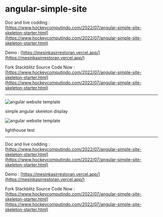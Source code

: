 # angular-simple-site

Doc and live codding : [https://www.hockeycomputindo.com/2022/07/angular-simple-site-skeleton-starter.html](https://www.hockeycomputindo.com/2022/07/angular-simple-site-skeleton-starter.html)

Demo : [https://mesinkasirrestoran.vercel.app/](https://mesinkasirrestoran.vercel.app/)

Fork Stackblitz Source Code Now : [https://www.hockeycomputindo.com/2022/07/angular-simple-site-skeleton-starter.html](https://www.hockeycomputindo.com/2022/07/angular-simple-site-skeleton-starter.html)

---

![angular website template](https://blogger.googleusercontent.com/img/b/R29vZ2xl/AVvXsEhwXzuvYpHExjYRYuAnZ32r7JIz3Ixszt3lTDVHmFhFYnF2zB5zfYdfMpBA3vnvN_4yaYEH4goAIzM02K65RPr_O3opnQWI_0rDheIB9ChtkCvjEFGJWyYRBZTS-49wD8yJlLr4X2ZwnFsJml_vHJ19vGJ_TjHe7koeqUMiTEnCm3Xu1UxYwbxG72WIaA/s988/sveltekit%20web%20template%20seo.png)

simple angular skeleton display

![angular website template](https://blogger.googleusercontent.com/img/b/R29vZ2xl/AVvXsEhWK0RT2JwJzcbQsa0t0Yfp_MgoJlJwQSwSopiNtFQ7t-mgslFfA6-96rrmZwDeUCXaOPRFxkT10rm3u-PzvB6oMkJBGdwrnpRrIPUJeJMD6wOI4VnhnnWcBLUttriVHCCi4B0eQ7JkamE3INh9B0Rpb3auMZREKQvzD4W1GuhkTOZo_d3l-0U7MbOhsg/s1349/angular%20seo.png)

lighthouse test

---

Doc and live codding : [https://www.hockeycomputindo.com/2022/07/angular-simple-site-skeleton-starter.html](https://www.hockeycomputindo.com/2022/07/angular-simple-site-skeleton-starter.html)

Demo : [https://mesinkasirrestoran.vercel.app/](https://mesinkasirrestoran.vercel.app/)

Fork Stackblitz Source Code Now : [https://www.hockeycomputindo.com/2022/07/angular-simple-site-skeleton-starter.html](https://www.hockeycomputindo.com/2022/07/angular-simple-site-skeleton-starter.html)
